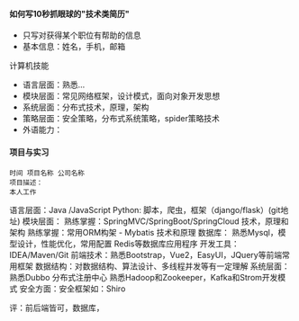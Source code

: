 #### 如何写10秒抓眼球的"技术类简历"
- 只写对获得某个职位有帮助的信息
- 基本信息：姓名，手机，邮箱

计算机技能
- 语言层面：熟悉...
- 模块层面：常见网络框架，设计模式，面向对象开发思想
- 系统层面：分布式技术，原理，架构
- 策略层面：安全策略，分布式系统策略，spider策略技术
- 外语能力：

#### 项目与实习
```
时间 项目名称 公司名称
项目描述：
本人工作
```

语言层面：Java
  /JavaScript
  Python: 脚本，爬虫，框架（django/flask）(git地址)
模块层面：
  熟练掌握：SpringMVC/SpringBoot/SpringCloud 技术，原理和架构
  熟练掌握：常用ORM构架 - Mybatis 技术和原理
数据库：
  熟悉Mysql，模型设计，性能优化，常用配置
  Redis等数据库应用程序
开发工具：IDEA/Maven/Git
前端技术：熟悉Bootstrap，Vue2，EasyUI，JQuery等前端常用框架
数据结构：对数据结构、算法设计、多线程并发等有一定理解
系统层面：熟悉Dubbo 分布式注册中心 熟悉Hadoop和Zookeeper，Kafka和Strom开发模式
安全方面：安全框架如：Shiro

评：前后端皆可，数据库，
